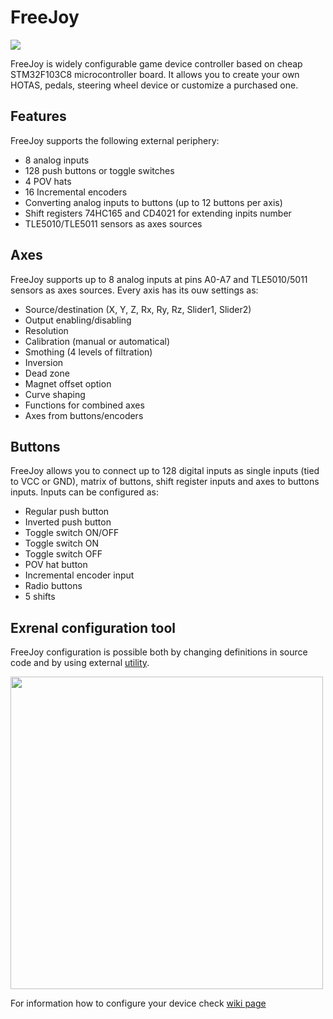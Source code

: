 # FreeJoy

<img src="https://d.radikal.ru/d10/2002/9e/660f8758e3d8.png">

FreeJoy is widely configurable game device controller based on cheap STM32F103C8 microcontroller board. It allows you to create your own HOTAS, pedals, steering wheel device or customize a purchased one.

## Features
FreeJoy supports the following external periphery:

* 8 analog inputs
* 128 push buttons or toggle switches
* 4 POV hats
* 16 Incremental encoders
* Converting analog inputs to buttons (up to 12 buttons per axis)
* Shift registers 74HC165 and CD4021 for extending inpits number
* TLE5010/TLE5011 sensors as axes sources

## Axes
FreeJoy supports up to 8 analog inputs at pins A0-A7 and TLE5010/5011 sensors as axes sources. Every axis has its ouw settings as:

* Source/destination (X, Y, Z, Rx, Ry, Rz, Slider1, Slider2)
* Output enabling/disabling
* Resolution
* Calibration (manual or automatical)
* Smothing (4 levels of filtration)
* Inversion
* Dead zone
* Magnet offset option
* Curve shaping
* Functions for combined axes
* Axes from buttons/encoders

## Buttons
FreeJoy allows you to connect up to 128 digital inputs as single inputs (tied to VCC or GND), matrix of buttons, shift register inputs and axes to buttons inputs. Inputs can be configured as:

* Regular push button
* Inverted push button
* Toggle switch ON/OFF
* Toggle switch ON
* Toggle switch OFF
* POV hat button
* Incremental encoder input
* Radio buttons
* 5 shifts

## Exrenal configuration tool 
FreeJoy configuration is possible both by changing definitions in source code and by using external [utility](https://github.com/vostrenkov/FreeJoyConfigurator).

<img src="https://b.radikal.ru/b12/2001/56/821d02d9e447.png" width="500"/>

For information how to configure your device check [wiki page](https://github.com/vostrenkov/FreeJoy/wiki)
